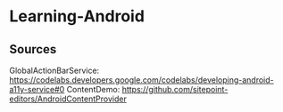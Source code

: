 # Learning-Android
## Sources 
GlobalActionBarService: https://codelabs.developers.google.com/codelabs/developing-android-a11y-service#0
ContentDemo: https://github.com/sitepoint-editors/AndroidContentProvider

